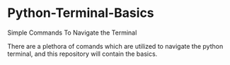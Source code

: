 # Python-Terminal-Basics
Simple Commands To Navigate the Terminal

There are a plethora of comands which are utilized to navigate the python terminal, and this repository will contain the basics.

